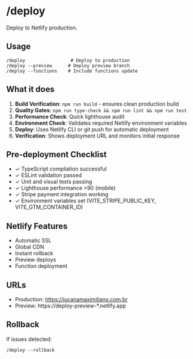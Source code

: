 # /deploy

Deploy to Netlify production.

## Usage
```
/deploy                 # Deploy to production
/deploy --preview      # Deploy preview branch
/deploy --functions    # Include functions update
```

## What it does
1. **Build Verification**: `npm run build` - ensures clean production build
2. **Quality Gates**: `npm run type-check && npm run lint && npm run test`
3. **Performance Check**: Quick lighthouse audit
4. **Environment Check**: Validates required Netlify environment variables
5. **Deploy**: Uses Netlify CLI or git push for automatic deployment
6. **Verification**: Shows deployment URL and monitors initial response

## Pre-deployment Checklist
- ✓ TypeScript compilation successful
- ✓ ESLint validation passed  
- ✓ Unit and visual tests passing
- ✓ Lighthouse performance >90 (mobile)
- ✓ Stripe payment integration working
- ✓ Environment variables set (VITE_STRIPE_PUBLIC_KEY, VITE_GTM_CONTAINER_ID)

## Netlify Features
- Automatic SSL
- Global CDN
- Instant rollback
- Preview deploys
- Function deployment

## URLs
- Production: https://jucanamaximiliano.com.br
- Preview: https://deploy-preview-*.netlify.app

## Rollback
If issues detected:
```
/deploy --rollback
```
